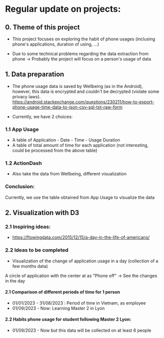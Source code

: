 # Regular update on projects:

## 0. Theme of this project

- This project focuses on exploring the habit of phone usages (inclusing phone's applications, duration of using, ...)

- Due to some technical problems regarding the data extraction from phone -> Probably the project will focus on a person's usage of data


## 1. Data preparation

- The phone usage data is saved by Wellbeing (as in the Android), however, this data is encrypted and couldn't be decrypted (violate some privacy laws).
https://android.stackexchange.com/questions/230211/how-to-export-phone-usage-time-data-to-json-csv-sql-txt-raw-form

- Currently, we have 2 choices:

### 1.1 App Usage
- A table of Application - Date - Time - Usage Duration
- A table of total amount of time for each application (not interesting, could be processed from the above table)

### 1.2 ActionDash
- Also take the data from Wellbeing, different visualization


### Conclusion:

Currently, we use the table obtained from App Usage to visualize the data

## 2. Visualization with D3


### 2.1  Inspiring ideas:

- https://flowingdata.com/2015/12/15/a-day-in-the-life-of-americans/

### 2.2 Ideas to be completed

- Visualization of the change of application usage in a day (collection of a few months data)

A circle of application with the center at as "Phone off" -> See the changes in the day

#### 2.1 Comparison of different periods of time for 1 person

- 01/01/2023 - 31/08/2023 : Period of time in Vietnam, as employee
- 01/09/2023 - Now: Learning Master 2 in Lyon


#### 2.2 Habits phone usage for student following Master 2 Lyon:

- 01/09/2023 - Now but this data will be collected on at least 6 people 






